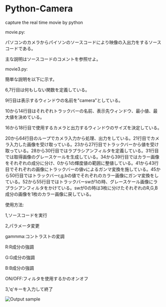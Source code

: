 # Python-Camera
capture the real time movie by python


movie.py:

パソコンのカメラからパイソンのソースコードにより映像の入出力をするソースコードである。

主な説明はソースコードのコメントを参照せよ。


movie3.py:

簡単な説明を以下に示す。

6,7行目は何もしない関数を定義している。

9行目は表示するウィンドウの名前を"camera"としている。

10から14行目はそれぞれトラックバーの名前、表示先ウィンドウ、最小値、最大値を決めている。

16から18行目で使用するカメラと出力するウィンドウのサイズを決定している。

20から64行目のループでカメラ入力から処理、出力をしている。21行目でカメラ入力した画像を受け取っている。23から27行目でトラックバーから値を受け取っている。28から30行目ではラプラシアンフィルタを定義している。31行目では取得画像のグレースケールを生成している。34から39行目ではカラー画像をそれぞれの成分に分け、0から1の輝度値の範囲に整値している。41から43行目でそれぞれの画像にトラックバーの値vによるガンマ変換を施している。45から50行目ではトラックバーr,g,bの値でそれぞれのカラー画像にガンマ変換をしている。52から55行目ではトラックバーswが1の時、グレースケール画像にラプラシアンフィルタをかけている。swが0の時は3枚に分けたそれぞれのR,G,B成分の画像を1枚のカラー画像に戻している。


使用方法:

1,ソースコードを実行

2,パラメータ変更

  gammma:コントラストの変調
  
  R:R成分の強調
  
  G:G成分の強調
  
  B:B成分の強調
  
  ON/OFF:フィルタを使用するかのオンオフ
  
 3,'q'キーを入力して終了
 

 ![Output sample](https://github.com/i13abe/Python-Camera/blob/master/072my-yfn2m.gif) 

